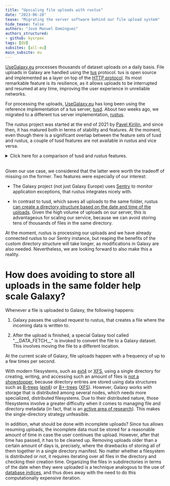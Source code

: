 ```yaml
---
title: "Upscaling file uploads with rustus"
date: "2023-06-28"
tease: "Migrating the server software behind our file upload system"
hide_tease: false
authors: "José Manuel Domínguez"
authors_structured:
- github: kysrpex
tags: [EU]
subsites: [all-eu]
main_subsite: eu
---
```


[UseGalaxy.eu](https://usegalaxy.eu/) processes thousands of dataset uploads on a daily basis. File uploads in Galaxy are handled using the [tus](https://tus.io/) protocol. tus is open source and implemented as a layer on top of the [HTTP protocol](https://developer.mozilla.org/en-US/docs/Web/HTTP/Overview). Its most remarkable feature is its resilience, as it allows uploads to be interrupted and resumed at any time, improving the user experience in unreliable networks.

For processing the uploads, [UseGalaxy.eu](https://usegalaxy.eu/) has long been using the reference implementation of a tus server, [tusd](https://github.com/tus/tusd). About two weeks ago, we migrated to a different tus server implementation, [rustus](https://s3rius.github.io/rustus/).

The rustus project was started at the end of 2021 by [Pavel Kirilin](https://github.com/s3rius), and since then, it has matured both in terms of stability and features. At the moment, even though there is a significant overlap between the feature sets of tusd and rustus, a couple of tusd features are not available in rustus and vice versa.

<details>
  <summary>
    Click here for a comparison of tusd and rustus features.
  </summary>

  <figure style="display: table; text-align:center; margin-left: auto; margin-right:auto">

  |                                                                                    | rustus | tusd  |
  |------------------------------------------------------------------------------------|--------|-------|
  | Programming language                                                               | rust   | go    |
  | Docker container provided                                                          | ✔️     |       |
  | Helm chart provided (Kubernetes)                                                   | ✔️     | ✔️    |
  | Amazon S3                                                                          | ✔️     | ✔️    |
  | Google Cloud Storage                                                               |        | ✔️    |
  | Microsoft Azure Blob Storage                                                       |        | ✔️    |
  | File hooks                                                                         | ✔️     | ✔️    |
  | HTTP hooks                                                                         | ✔️     | ✔️    |
  | gRPC hooks                                                                         |        | ✔️    |
  | AMQP hooks (Celery integration)                                                    | ✔️     |       |
  | Concurrent uploads (e.g. Dynamo, ETCD3 lockers)                                    |        | ✔️    |
  | Store uploads information in Redis or relational databases                         | ✔️     |       |
  | Custom directory structure                                                         | ✔️     |       |
  | Sentry integration                                                                 | ✔️     |       |
  | HTTPS support                                                                      |        | ✔️    |
  | Metrics                                                                            |        | ✔️    |
  | CORS                                                                               | ✔️     | ✔️    |

  </figure>

</details>
<br>

Given our use case, we considered that the latter were worth the tradeoff of missing on the former. Two features were especially of our interest:

- The Galaxy project (not just Galaxy Europe) uses [Sentry](https://sentry.io) to monitor application exceptions, that rustus integrates nicely with.

- In contrast to tusd, which saves all uploads to the same folder, rustus [can create a directory structure based on the date and time of the uploads](https://s3rius.github.io/rustus/configuration/#file-storage). Given the high volume of uploads on our server, this is advantageous for scaling our service, because we can avoid storing tens of thousands of files in the same directory.

At the moment, rustus is processing our uploads and we have already connected rustus to our Sentry instance, but reaping the benefits of the custom directory structure will take longer, as modifications in Galaxy are also needed. Nevertheless, we are looking forward to also make this a reality.

# How does avoiding to store all uploads in the same folder help scale Galaxy?

Whenever a file is uploaded to Galaxy, the following happens:

1. Galaxy passes the upload request to rustus, that creates a file where the incoming data is written to.

2. After the upload is finished, a special Galaxy tool called "\_\_DATA\_FETCH\_\_" is invoked to convert the file to a Galaxy dataset. This involves moving the file to a different location.

At the current scale of Galaxy, file uploads happen with a frequency of up to a few times per second.

With modern filesystems, such as [ext4](https://en.wikipedia.org/wiki/Ext4) or [XFS](https://en.wikipedia.org/wiki/XFS), using a single directory for creating, writing, and accessing such an amount of files is [not a showstopper](https://medium.com/@hartator/benchmark-deep-directory-structure-vs-flat-directory-structure-to-store-millions-of-files-on-ext4-cac1000ca28), because directory entries are stored using data structures such as [B-trees](https://en.wikipedia.org/wiki/B-tree) ([ext4](https://ext4.wiki.kernel.org/index.php/Ext4_Disk_Layout#Directory_Entries)) or [B+-trees](https://en.wikipedia.org/wiki/B%2B_tree) ([XFS](https://mirrors.edge.kernel.org/pub/linux/utils/fs/xfs/docs/xfs_filesystem_structure.pdf#6b)). However, Galaxy works with storage that is distributed among several nodes, which needs more specialized, distributed filesystems. Due to their distributed nature, those filesystems involve a greater difficulty when it comes to managing file and directory metadata (in fact, that is an [active area of research](https://ieeexplore.ieee.org/document/9768784)). This makes the single-directory strategy unfeasible.

In addition, what should be done with incomplete uploads? Since tus allows resuming uploads, the incomplete data must be stored for a reasonable amount of time in case the user continues the upload. However, after that time has passed, it has to be cleaned up. Removing uploads older than a certain amount of days is, precisely, where the drawbacks of storing all of them together in a single directory manifest. No matter whether a filesystem is distributed or not, it requires iterating over all files in the directory and checking their creation time. Organizing the files in subdirectories in terms of the date when they were uploaded is a technique analogous to the use of [database indices](https://en.wikipedia.org/wiki/Database_index), and thus does away with the need to do this computationally expensive iteration.
